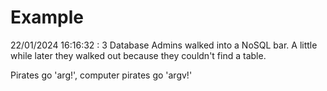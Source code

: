 # Example

<!-- replace-with-date starts -->
22/01/2024 16:16:32 : 3 Database Admins walked into a NoSQL bar. A little while later they walked out because they couldn't find a table.
<!-- replace-with-date ends -->

<!-- replace-with-joke starts -->
Pirates go 'arg!', computer pirates go 'argv!'
<!-- replace-with-joke ends -->